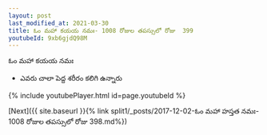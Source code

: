 ```yaml
---
layout: post
last_modified_at: 2021-03-30
title: ఓం మహా కయయ నమః- 1008 రోజుల తపస్సులో రోజు  399
youtubeId: 9xb6gjdQ98M
---
```

 
 
 ఓం మహా కయయ నమః  
 
 -  ఎవరు చాలా పెద్ద శరీరం కలిగి ఉన్నారు 
 
  
 
  
 
 
 
 
 
 


{% include youtubePlayer.html id=page.youtubeId %}
 
[Next]({{ site.baseurl }}{% link  split1/_posts/2017-12-02-ఓం మహా హస్తత నమః- 1008 రోజుల తపస్సులో రోజు  398.md%})
 
